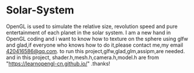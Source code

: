 # Solar-System
OpenGL is used to simulate the relative size, revolution speed and pure entertainment of each planet in the solar system.
I am a new hand in OpenGL coding and i want to know how to texture on the sphere using glfw and glad,if everyone who knows how to do it,please contact me,my email 420416586@qq.com.
to run this project,glfw,glad,glm,assipm,are needed.
and in this project, shader.h,mesh.h,camera.h,model.h are from "https://learnopengl-cn.github.io/"
.thanks!
